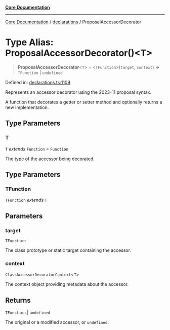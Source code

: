 [**Core Documentation**](../../README.md)

***

[Core Documentation](../../README.md) / [declarations](../README.md) / ProposalAccessorDecorator

# Type Alias: ProposalAccessorDecorator()\<T\>

> **ProposalAccessorDecorator**\<`T`\> = \<`TFunction`\>(`target`, `context`) => `TFunction` \| `undefined`

Defined in: [declarations.ts:1109](https://github.com/stonemjs/core/blob/3581a30de158e951ead319c3cc6abead0be9639f/src/declarations.ts#L1109)

Represents an accessor decorator using the 2023-11 proposal syntax.

A function that decorates a getter or setter method and optionally returns a new implementation.

## Type Parameters

### T

`T` *extends* `Function` = `Function`

The type of the accessor being decorated.

## Type Parameters

### TFunction

`TFunction` *extends* `T`

## Parameters

### target

`TFunction`

The class prototype or static target containing the accessor.

### context

`ClassAccessorDecoratorContext`\<`T`\>

The context object providing metadata about the accessor.

## Returns

`TFunction` \| `undefined`

The original or a modified accessor, or `undefined`.
